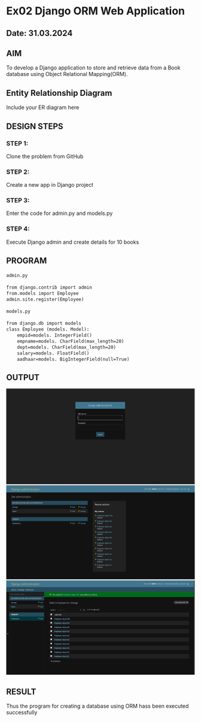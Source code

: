# Ex02 Django ORM Web Application
## Date: 31.03.2024

## AIM
To develop a Django application to store and retrieve data from a Book database using Object Relational Mapping(ORM).

## Entity Relationship Diagram

Include your ER diagram here

## DESIGN STEPS

### STEP 1:
Clone the problem from GitHub

### STEP 2:
Create a new app in Django project

### STEP 3:
Enter the code for admin.py and models.py

### STEP 4:
Execute Django admin and create details for 10 books

## PROGRAM
```
admin.py

from django.contrib import admin
from.models import Employee
admin.site.register(Employee)

models.py

from django.db import models
class Employee (models. Model):
    empid=models. IntegerField()
    empname=models. CharField(max_length=20)
    dept=models. CharField(max_length=20)
    salary=models. FloatField()
    aadhaar=models. BigIntegerField(null=True)
```
## OUTPUT
![alt text](orm2.png)
![alt text](<orm 2.png>)
![alt text](<orm output.png>)
## RESULT
Thus the program for creating a database using ORM hass been executed successfully
